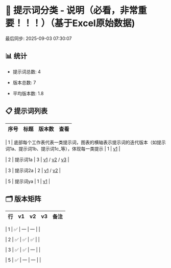 # 📂 提示词分类 - 说明（必看，非常重要！！！）（基于Excel原始数据)

最后同步: 2025-09-03 07:30:07


## 📊 统计

- 提示词总数: 4

- 版本总数: 7  

- 平均版本数: 1.8


## 📋 提示词列表


| 序号 | 标题 | 版本数 | 查看 |
|------|------|--------|------|

| 1 | 底部每个工作表代表一类提示词，图表的横轴表示提示词的迭代版本（如提示词1a、提示词1b、提示词1c_等），体现每一类提示 | 1 | [v1](./(1,1)_底部每个工作表代表一类提示词，图表的横轴表示提示词的迭代版本（如提示词1a、提示词1b、提示词1c_等），体现每一类提示.md) |

| 2 | 提示词1a | 3 | [v1](./(2,1)_提示词1a.md) / [v2](./(2,2)_提示词1a.md) / [v3](./(2,3)_提示词1a.md) |

| 3 | 提示词2a | 2 | [v1](./(3,1)_提示词2a.md) / [v2](./(3,2)_提示词2a.md) |

| 5 | 提示词ya | 1 | [v1](./(5,1)_提示词ya.md) |


## 🗂️ 版本矩阵


| 行 | v1 | v2 | v3 | 备注 |
|---|---|---|---|---|

| 1 | ✅ | — | — |  |

| 2 | ✅ | ✅ | ✅ |  |

| 3 | ✅ | ✅ | — |  |

| 5 | ✅ | — | — |  |
